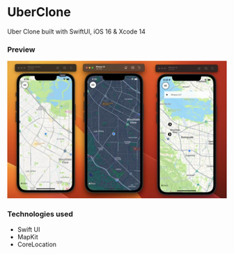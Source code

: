# UberClone
Uber Clone built with SwiftUI, iOS 16 &amp; Xcode 14

### Preview
![image info](./Images/mapScreens.png)

### Technologies used

  * Swift UI
  * MapKit
  * CoreLocation